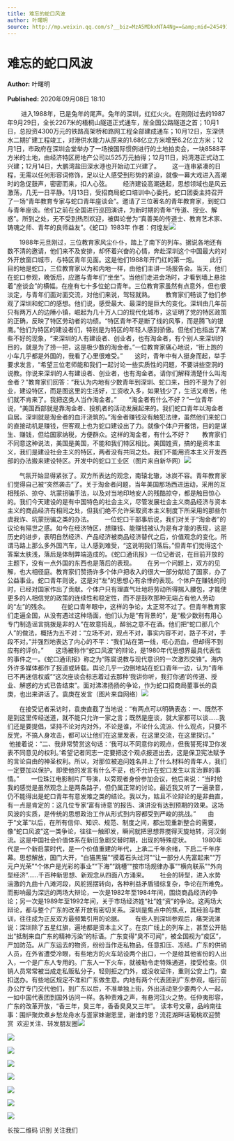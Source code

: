 ```yaml
---
title: 难忘的蛇口风波
author: 叶曙明
source: http://mp.weixin.qq.com/s?__biz=MzA5MDkxNTA4Ng==&amp;mid=2454910016&amp;idx=1&amp;sn=10cb57d44efdb45232293cfcf29d6881&amp;chksm=87a23c21b0d5b5372ce7aa906be0ac5dfb93525b23b67c60ac49abdbff40e91ccca4e8655d8e&poc_token=HJ_Do2ejHyO-wNZGG8Q1S8FdPgy1YBBEob-nUEme
---
```


# 难忘的蛇口风波

**Author:** 叶曙明

**Published:** 2020年09月08日 18:10

        进入1988年，已是兔年的尾声。兔年的深圳，红红火火。在刚刚过去的1987年9月29日，全长2267米的梧桐山隧道正式通车，居全国公路隧道之首；10月1日，总投资4300万元的铁路高架桥和路网工程全部建成通车；10月12日，东深供水二期扩建工程竣工，对港供水能力从原来的1.68亿立方米增至6.2亿立方米；12月1日，市政府在深圳会堂举办了一场按国际惯例进行的土地拍卖会，一块8588平方米的土地，由经济特区房地产公司以525万元拍得；12月11日，妈湾港正式动工兴建；12月14日，大鹏湾盐田深水港也开始动工兴建了。       这一连串紧凑的日程，无需以任何形容词修饰，足以让人感受到形势的紧迫，就像一幕大戏进入高潮时的急促鼓声，密密而来，扣人心弦。       经济建设高潮迭起，思想领域也是风云激荡，几无一日平静。1月13日，受招商局蛇口培训中心委托，蛇口团委主持召开了一场“青年教育专家与蛇口青年座谈会”。邀请了三位著名的青年教育家，到蛇口与青年座谈。他们之前在全国进行巡回演讲，为新时期的青年“传道、授业、解惑”。所到之处，无不受到热烈欢迎，被舆论誉为“真善美的传道士、教育艺术家、铸魂之师、青年的良师益友”。《蛇口》1983年 作者：何煌友![](https://mmbiz.qpic.cn/mmbiz_jpg/PJWG74pLsMayvR1AyLpp1OwsWXJhmAMu6hEnyJ4hyVxh2jeFxNGwngJfdXCj1cuXFPwvvJjPH1NhDydQF15CRA/640?wx_fmt=jpeg)

       1988年元旦刚过，三位教育家风尘仆仆，踏上了南下的列车。据说各地还有数不清的邀请，他们来不及安排，却怀着兴奋的心情，奔赴深圳这个中国最大的对外开放窗口城市，与特区青年见面。这是他们1988年开门红的第一炮。       此行目的地是蛇口，三位教育家以为和内地一样，由他们主讲一场报告会。当天，他们在蛇口参观，晚饭后，应邀与青年们“坐坐”。当他们走进会场时，才看到墙上悬挂着“座谈会”的横幅。在座有七十多位蛇口青年。三位教育家虽然有点意外，但也很淡定，与青年们面对面交流，对他们来说，驾轻就熟。       教育家们畅谈了他们参观了深圳和蛇口的感想。他们说，感受最大、最深的是巨大的变化。深圳由几年前只有两万人的边陲小镇，崛起为几十万人口的现代化城市，这证明了党的特区政策的正确，反映了特区劳动者的功绩。“特区青年不是断了线的风筝，而是腾飞的银鹰。”他们为特区的建设者们，特别是为特区的年轻人感到骄傲。但他们也指出了某些不好的现象，“来深圳的人有建设者、创业者，也有淘金者，有个别人来深圳的目的，就是为了捞一把，这是极少数的淘金者。”一位教育家痛心地说，“街上跑的小车几乎都是外国的，我看了心里很难受。”       这时，青年中有人挺身而起，举手要求发言，“希望三位老师能和我们一起讨论一些实质性的问题，不要讲些空洞的说教。你说来深圳的人有建设者、创业者，也有淘金者。请你们解释清楚什么叫淘金者？”教育家们回答：“我认为内地有少数青年到深圳、蛇口来，目的不是为了创业，建设特区，而是图这里的生活好，工资收入多，如果钱少了，生活又艰苦，他们就不肯来了。我把这类人当作淘金者。”       “淘金者有什么不好？”一位青年说，“美国西部就是靠淘金者、投机者的活动发展起来的。我们蛇口青年以淘金者自居。深圳就是淘金者的血汗浇筑的。”淘金者赚钱没有触犯法律，虽然他们来蛇口的直接动机是赚钱，但客观上也为蛇口建设出了力。就像个体户开餐馆，目的是谋生、赚钱，但给国家纳税，方便群众。这样的淘金者，有什么不好？       教育家们不同意这种说法，美国是美国，不能和我们特区相比。美国姓资，搞的是资本主义，我们是建设社会主义的特区，两者没有共同之处。我们不能用资本主义开发西部的办法搬来建设特区。开发中的蛇口工业区（图片来自新华网）![](https://mmbiz.qpic.cn/mmbiz_jpg/PJWG74pLsMYiaib1ciaz89jTibdyQppoxTEdZLmvmEwq10mw6k5omCzcoHJSgTuJL2DZoM1cVKzFtaeGmrXWADtTxw/640)

       气氛开始显得紧张了。双方所表达的观念，南辕北辙，冰炭不容。青年教育家们觉得自己被“突然袭击”了。关于淘金者问题，当年美国那场西进运动，采用的互相残杀、掠夺、坑蒙拐骗手法，以及对当地印地安人的残酷掠夺，都是触目惊心的。我们今天建设的是有中国特色的社会主义，尽管发展社会主义商品经济与资本主义的商品经济有相同之处，但我们绝不允许采取资本主义制度下所采用的那些尔虞我诈、坑蒙拐骗之类的办法。       一位蛇口干部事后说，我们对关于“淘金者”的议论有隔世之感。如今在经济特区，想赚钱、能赚钱被认为是有才能的表现，这是历史的进步，表明自然经济、产品经济被商品经济替代之后，价值观念的变化。所谓马路上那么多外国汽车，让人感到难受，“这说明我们落后。”但青年们觉得这个答案太肤浅，落后是体制弊端造成的。《蛇口通讯报》一位记者说，在目前开放的主题下，没有一点外国的东西也是落后的表现。       在另一个问题上，双方的见解，也大相径庭。教育家们赞扬许多个体户把收入的很大一部分献给了国家，办了公益事业。蛇口青年则说，这是对“左”的思想心有余悸的表现。个体户在赚钱的同时，已经对国家作出了贡献。个体户只有理直气壮地将劳动所得揣入腰包，才能使更多的人相信党的政策的连续性和稳定性，而不是鼓吹那种无端占有他人劳动的“左”的残余。       在蛇口青年眼中，这样的争论，太正常不过了。但青年教育家们走遍全国，从没有遇过这种场面，他们认为是“有背景的”，是“极少数别有用心专门制造谣言挑拨是非的人”在故意捣乱，醉翁之意不在酒。他们把“蛇口那几个人”的做法，概括为五不对：“立场不对，观点不对，事实内容不对，路子不对，手段不对。”并强烈地表达了内心的不平：“我们站在第一线，呕心沥血，但却得不到应有的评价。”       这场被称作“蛇口风波”的辩论，是1980年代思想界最具代表性的事件之一。《蛇口通讯报》称之为“陈腐说教与现代意识的一次激烈交锋”。海内外许多媒体都作了报道或转载。舆论几乎一边倒地站在蛇口青年一边，认为“青年已不再迷信权威”“这次座谈会标志着过去那种‘我讲你听，我打你通’的传道、授业、解惑的方式已告结束”。面对沸沸扬扬的争论，作为蛇口招商局董事长的袁庚，也出来讲话了。袁庚在发言（图片来自网络）![](https://mmbiz.qpic.cn/mmbiz_png/fgnkxfGnnkTxNKrXUEXD3zYazBqYyojHbuIPQ4H1TdhBXZLhqY6NPW489WyvgiapeGVUxLeticRkf8aLJclxuxtg/640?wx_fmt=png)

       在接受记者采访时，袁庚直截了当地说：“有两点可以明确表态：一、既然不是到这里传经送道，就不能只允许一家之言；既然是座谈，就大家都可以谈……我们还是要提倡，坚持不论对内对外，不论是谁，不论什么流派、什么观点，只要不反党，不搞人身攻击，都可以让他们在这里发表，在这里交流，在这里探讨。”       他接着说：“二、我非常赞赏这句话：‘我可以不同意你的观点，但我誓死捍卫你发表不同意见的权利。’希望记者同志一定要把这个观点报道出去，这是保卫宪法赋予的言论自由的神圣权利。所以，对那位被追问姓名并上了什么材料的青年人，我们一定要加以保护。即使他的发言有什么不妥，也不允许在蛇口发生以言治罪的事情。”       一位珠江电影制片厂导演，以旁观者身份参加会议，他后来说：“当时给我的感觉是虽然观念上是两条路子，但仍属正常的讨论。最近我又听了一遍录音，仍不能得出是蛇口青年有意发难之类的结论。我以为，姑且不论辩论的是非曲直，有一点是肯定的：这几位专家‘富有诗意’的报告、演讲没有达到预期的效果。这场风波的实质，是传统的思想政治工作从形式到内容都受到严峻的挑战。”       由于“文革”以后，在所有信仰、知识、规范、制度之间，都出现重新整合的需要，像“蛇口风波”这一类争论，往往一触即发，瞬间就把思想界搅得天旋地转，河汉倒流。这是中国社会价值体系在新旧急剧交替时期，出现的特殊症状。       1980年代是一个新启蒙时代，是一个价值重建的年代，上承二千年余绪，下启二千年序幕。思想解放，国门大开，“白猫黑猫”“摸着石头过河”“让一部分人先富起来”“万元户光荣”“个体户是光彩的事业”“下海”“跳槽”“按市场规律办事”“横向联系”“外向型经济”……千百种新思想、新观念从四面八方涌来。       社会的转型，进入水势湍激的九曲十八滩河段，风舵摇摆转向，各种利益矛盾错综复杂，争论在所难免。而影响最为深远的两场大辩论，一次是1982年至1984年间，围绕商品经济的争论；另一次是1989年至1992年间，关于市场经济姓“社”姓“资”的争论。这两场大辩论，都与整个广东的改革开放有密切关系。深圳是焦点中的焦点，其经验与教训，往往成为正反双方最频繁引用的论据。       有些人到深圳参观后，痛哭流涕说：深圳除了五星红旗，遍地都是资本主义了。在京广线上的列车上，甚至公开贴出“抵制来自广东的精神污染”的标语。广东变得“臭不可闻”，被全国视为“疫区”，严加防范。从广东运去的物资，纷纷当作走私物品，任意扣压、冻结。广东的供销人员，在外省遭受冷眼，有些地方的火车站设两个出口，一个是给其他省份的人出入，一个是广东人专用的。广东人一下火车，就被勒令走特殊通道，接受检查。供销人员常常被当成走私贩私分子，轻则拒之门外，或没收证件，重则公安上门，查扣送办。有些地区规定不准和广东做生意。内地有两个代表团到广东参观，临行前办公厅专门交代他们，到广东以后，不准单独上街，外出活动至少要两个人一起，一如中国代表团到国外访问一样。各种责难之声，有悬河注火之势。任仲夷形容，广东的改革开放，“香三年，臭三年，香香臭臭又三年”。 读本号文章，品岭南往事：围炉聚炊煮乡愁龙舟水与疍家妹谢恩里，谢谁的恩？流花湖畔话葡桃欢迎赞赏  欢迎关注、转发朋友圈![](https://mmbiz.qpic.cn/mmbiz_jpg/PJWG74pLsMYiaib1ciaz89jTibdyQppoxTEdyd9m3mZFs9snNfOa6SMkt0xEOeHibV8I18cJFpFNus7GibTdnCwUiaIfw/640)

![](https://mmbiz.qpic.cn/mmbiz_png/fgnkxfGnnkTxNKrXUEXD3zYazBqYyojHbuIPQ4H1TdhBXZLhqY6NPW489WyvgiapeGVUxLeticRkf8aLJclxuxtg/640?wx_fmt=png)

![](https://mmbiz.qpic.cn/mmbiz_jpg/PJWG74pLsMYiaib1ciaz89jTibdyQppoxTEdasQp1O8ibaLmicnbBaib3PRFlBoQ1qTztRvZbIRQhNHVI3ibfdoh9ANcwA/640)

![](https://mmbiz.qpic.cn/mmbiz_png/fgnkxfGnnkTxNKrXUEXD3zYazBqYyojHbuIPQ4H1TdhBXZLhqY6NPW489WyvgiapeGVUxLeticRkf8aLJclxuxtg/640?wx_fmt=png)

![](https://mmbiz.qpic.cn/mmbiz_gif/PJWG74pLsMayvR1AyLpp1OwsWXJhmAMusfs1pQabdPdhBk4997RJ6orCd8NJIkE6QtgAQLO9aEydzZrVqqk7ew/640?wx_fmt=gif)

![](https://mmbiz.qpic.cn/mmbiz_jpg/PJWG74pLsMZW3Aw2JDzTfsKiankEa5vzfYXvfGciaBdWgpvITsLiaXWe997V7gXqibMVQBgGniamyKjZC5HHQTgCicgQ/640?wx_fmt=jpeg)



![](https://mmbiz.qpic.cn/mmbiz_gif/fgnkxfGnnkS1Lbic0T0Bgibp0J1vhQJ7rCaUWCiccY1he4tZib7iaUCqhy7pzH0y3u4FVQN7whcwrajK9jicg3BgjF1Q/640?wx_fmt=gif)

![](https://mmbiz.qpic.cn/mmbiz_jpg/PJWG74pLsMaozLudXOzRblBbJLge0Cicrs08tBnq19cGoN0iacXkFnwOiaiaricDicxGzQZsSSZJMHYB9G7FUAlqCzvw/640)

长按二维码 识别 关注我们

